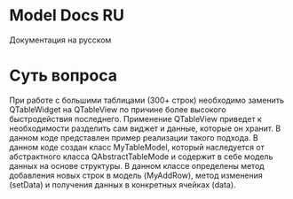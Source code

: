 # Model Docs RU
Документация на русском

# Суть вопроса
При работе с большими таблицами (300+ строк) необходимо заменить QTableWidget на QTableView по причине более высокого быстродействия последнего.
Применение QTableView приведет к необходимости разделить сам виджет и данные, которые он хранит.
В данном коде представлен пример реализации такого подхода. В данном коде создан класс MyTableModel, который наследуется от абстрактного класса
QAbstractTableMode и содержит в себе модель данных на основе структуры. В данном классе определены метод добавления новых строк в модель (MyAddRow),
метод изменения (setData) и получения данных в конкретных ячейках (data).
